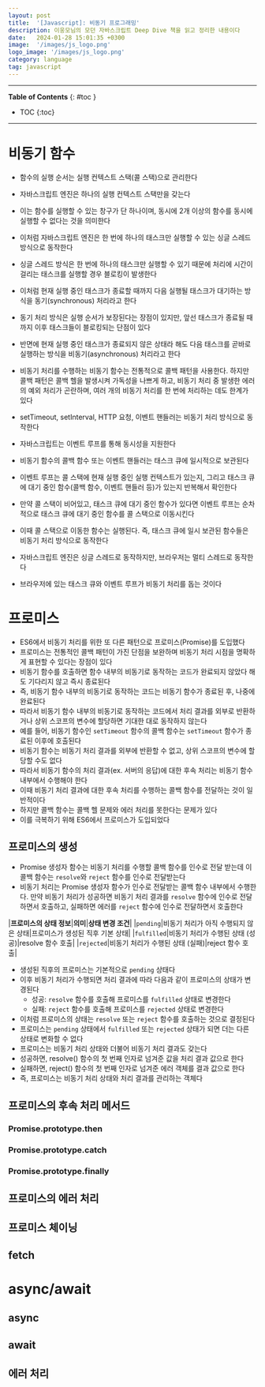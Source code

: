 ```yaml
---
layout: post
title:  '[Javascript]: 비동기 프로그래밍'
description: 이웅모님의 모던 자바스크립트 Deep Dive 책을 읽고 정리한 내용이다
date:   2024-01-28 15:01:35 +0300
image:  '/images/js_logo.png'
logo_image: '/images/js_logo.png'
category: language
tag: javascript
---
```


---
**Table of Contents**
{: #toc }
*  TOC
{:toc}

---

# 비동기 함수

- 함수의 실행 순서는 실행 컨텍스트 스택(콜 스택)으로 관리한다
- 자바스크립트 엔진은 하나의 실행 컨텍스트 스택만을 갖는다
- 이는 함수를 실행할 수 있는 창구가 단 하나이며, 동시에 2개 이상의 함수를 동시에 실행할 수 없다는 것을 의미한다
- 이처럼 자바스크립트 엔진은 한 번에 하나의 태스크만 실행할 수 있는 싱글 스레드 방식으로 동작한다
- 싱글 스레드 방식은 한 번에 하나의 태스크만 실행할 수 있기 때문에 처리에 시간이 걸리는 태스크를 실행할 경우 블로킹이 발생한다
- 이처럼 현재 실행 중인 태스크가 종료할 때까지 다음 실행될 태스크가 대기하는 방식을 동기(synchronous) 처리라고 한다
- 동기 처리 방식은 실행 순서가 보장된다는 장점이 있지만, 앞선 태스크가 종료될 때까지 이후 태스크들이 블로킹되는 단점이 있다
- 반면에 현재 실행 중인 태스크가 종료되지 않은 상태라 해도 다음 태스크를 곧바로 실행하는 방식을 비동기(asynchronous) 처리라고 한다
- 비동기 처리를 수행하는 비동기 함수는 전통적으로 콜백 패턴을 사용한다. 하지만 콜백 패턴은 콜백 헬을 발생시켜 가독성을 나쁘게 하고, 비동기 처리 중 발생한 에러의 예외 처리가 곤란하며, 여러 개의 비동기 처리를 한 번에 처리하는 데도 한계가 있다
- setTimeout, setInterval, HTTP 요청, 이벤트 핸들러는 비동기 처리 방식으로 동작한다
- 자바스크립트는 이벤트 루프를 통해 동시성을 지원한다
- 비동기 함수의 콜백 함수 또는 이벤트 핸들러는 태스크 큐에 일시적으로 보관된다
- 이벤트 루프는 콜 스택에 현재 실행 중인 실행 컨텍스트가 있는지, 그리고 태스크 큐에 대기 중인 함수(콜백 함수, 이벤트 핸들러 등)가 있는지 반복해서 확인한다
- 만약 콜 스택이 비어있고, 태스크 큐에 대기 중인 함수가 있다면 이벤트 루프는 순차적으로 태스크 큐에 대기 중인 함수를 콜 스택으로 이동시킨다
- 이때 콜 스택으로 이동한 함수는 실행된다. 즉, 태스크 큐에 일시 보관된 함수들은 비동기 처리 방식으로 동작한다

- 자바스크립트 엔진은 싱글 스레드로 동작하지만, 브라우저는 멀티 스레드로 동작한다
- 브라우저에 있는 태스크 큐와 이벤트 루프가 비동기 처리를 돕는 것이다


# 프로미스

- ES6에서 비동기 처리를 위한 또 다른 패턴으로 프로미스(Promise)를 도입했다
- 프로미스는 전통적인 콜백 패턴이 가진 단점을 보완하며 비동기 처리 시점을 명확하게 표현할 수 있다는 장점이 있다
- 비동기 함수를 호출하면 함수 내부의 비동기로 동작하는 코드가 완료되지 않았다 해도 기다리지 않고 즉시 종료된다
- 즉, 비동기 함수 내부의 비동기로 동작하는 코드는 비동기 함수가 종료된 후, 나중에 완료된다
- 따라서 비동기 함수 내부의 비동기로 동작하는 코드에서 처리 결과를 외부로 반환하거나 상위 스코프의 변수에 할당하면 기대한 대로 동작하지 않는다
- 예를 들어, 비동기 함수인 `setTimeout` 함수의 콜백 함수는 `setTimeout` 함수가 종료된 이후에 호출된다
- 비동기 함수는 비동기 처리 결과를 외부에 반환할 수 없고, 상위 스코프의 변수에 할당할 수도 없다
- 따라서 비동기 함수의 처리 결과(ex. 서버의 응답)에 대한 후속 처리는 비동기 함수 내부에서 수행해야 한다
- 이때 비동기 처리 결과에 대한 후속 처리를 수행하는 콜백 함수를 전달하는 것이 일반적이다
- 하지만 콜백 함수는 콜백 헬 문제와 에러 처리를 못한다는 문제가 있다
- 이를 극복하기 위해 ES6에서 프로미스가 도입되었다

## 프로미스의 생성

- Promise 생성자 함수는 비동기 처리를 수행할 콜백 함수를 인수로 전달 받는데 이 콜백 함수는 `resolve`와 `reject` 함수를 인수로 전달받는다
- 비동기 처리는 Promise 생성자 함수가 인수로 전달받는 콜백 함수 내부에서 수행한다. 만약 비동기 처리가 성공하면 비동기 처리 결과를 `resolve` 함수에 인수로 전달하면서 호출하고, 실패하면 에러를 `reject` 함수에 인수로 전달하면서 호출한다

|**프로미스의 상태 정보**|**의미**|**상태 변경 조건**|
|`pending`|비동기 처리가 아직 수행되지 않은 상태|프로미스가 생성된 직후 기본 상태|
|`fulfilled`|비동기 처리가 수행된 상태 (성공)|resolve 함수 호출|
|`rejected`|비동기 처리가 수행된 상태 (실패)|reject 함수 호출|

- 생성된 직후의 프로미스는 기본적으로 `pending` 상태다
- 이후 비동기 처리가 수행되면 처리 결과에 따라 다음과 같이 프로미스의 상태가 변경된다
  - 성공: `resolve` 함수를 호출해 프로미스를 `fulfilled` 상태로 변경한다
  - 실패: `reject` 함수를 호출해 프로미스를 `rejected` 상태로 변경한다
- 이처럼 프로미스의 상태는 `resolve` 또는 `reject` 함수를 호출하는 것으로 결정된다
- 프로미스는 `pending` 상태에서 `fulfilled` 또는 `rejected` 상태가 되면 더는 다른 상태로 변화할 수 없다
- 프로미스는 비동기 처리 상태와 더불어 비동기 처리 결과도 갖는다
- 성공하면, resolve() 함수의 첫 번째 인자로 넘겨준 값을 처리 결과 값으로 한다
- 실패하면, reject() 함수의 첫 번째 인자로 넘겨준 에러 객체를 결과 값으로 한다
- 즉, 프로미스는 비동기 처리 상태와 처리 결과를 관리하는 객체다

## 프로미스의 후속 처리 메서드

### Promise.prototype.then

### Promise.prototype.catch

### Promise.prototype.finally

## 프로미스의 에러 처리

## 프로미스 체이닝

## fetch

# async/await

## async

## await

## 에러 처리